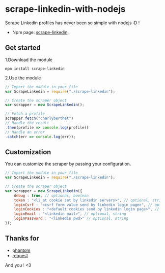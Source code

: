 

# scrape-linkedin-with-nodejs
Scrape Linkedin profiles has never been so simple with nodejs :D !


 * Npm page: [scrape-linkedin](https://github.com/jbt/markdown-editor).

## Get started

1.Download the module
```
npm install scrape-linkedin
```
2.Use the module
```javascript
// Import the module in your file
var ScrapeLinkedin = require("./scrape-linkedin");

// Create the scraper object
var scrapper = new ScrapeLinkedin();

// Fetch a profile
scrapper.fetch("charlyberthet")
// Handle the result
.then(profile => console.log(profile))
// Handle an error
.catch(err => console.log(err));
```


## Customization


You can customize the scraper by passing your configuration. 
```javascript
// Import the module in your file
var ScrapeLinkedin = require("./scrape-linkedin");

// Create the scraper object
var scrapper = new ScrapeLinkedin({
	debug : true, // optional, boolean
    token : "<li_at cookie set by linkedin servers>", // optional, string
    loginCsrf : "<csrf form value send by linkedin login page>", // optional, string
    loginCookies : "<default cookies send by linkedin login page>", // optional, string
    loginEmail : "<linkedin mail>", // optional, string
    loginPassword : "<linkedin pwd>" // optional, string
});

```

## Thanks for

* [phantom](https://github.com/amir20/phantomjs-node)
* [request](https://github.com/request/request)


And you ! <3

